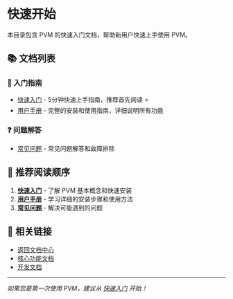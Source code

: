 # 快速开始

本目录包含 PVM 的快速入门文档，帮助新用户快速上手使用 PVM。

## 📚 文档列表

### 🚀 入门指南
- [快速入门](快速入门.md) - 5分钟快速上手指南，推荐首先阅读 ⭐
- [用户手册](用户手册.md) - 完整的安装和使用指南，详细说明所有功能

### ❓ 问题解答
- [常见问题](常见问题.md) - 常见问题解答和故障排除

## 🎯 推荐阅读顺序

1. **[快速入门](快速入门.md)** - 了解 PVM 基本概念和快速安装
2. **[用户手册](用户手册.md)** - 学习详细的安装步骤和使用方法
3. **[常见问题](常见问题.md)** - 解决可能遇到的问题

## 🔗 相关链接

- [返回文档中心](../README.md)
- [核心功能文档](../02-核心功能/README.md)
- [开发文档](../05-开发文档/README.md)

---

*如果您是第一次使用 PVM，建议从 [快速入门](快速入门.md) 开始！*
